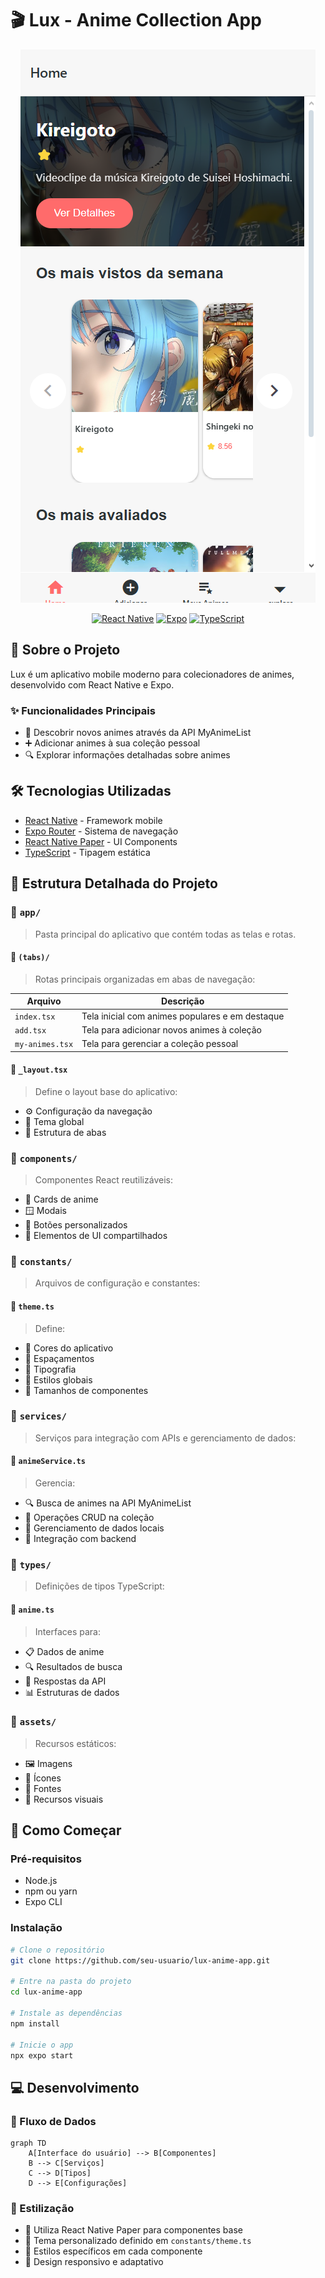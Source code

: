 # 🎬 Lux - Anime Collection App

<div align="center">

![Lux Anime App](img/Captura%20de%20tela%202025-05-20%20095429.png)

[![React Native](https://img.shields.io/badge/React%20Native-20232A?style=for-the-badge&logo=react&logoColor=61DAFB)](https://reactnative.dev/)
[![Expo](https://img.shields.io/badge/Expo-000020?style=for-the-badge&logo=expo&logoColor=white)](https://expo.dev/)
[![TypeScript](https://img.shields.io/badge/TypeScript-007ACC?style=for-the-badge&logo=typescript&logoColor=white)](https://www.typescriptlang.org/)

</div>

## 📱 Sobre o Projeto

Lux é um aplicativo mobile moderno para colecionadores de animes, desenvolvido com React Native e Expo.

### ✨ Funcionalidades Principais

- 🎯 Descobrir novos animes através da API MyAnimeList
- ➕ Adicionar animes à sua coleção pessoal
- 🔍 Explorar informações detalhadas sobre animes

## 🛠️ Tecnologias Utilizadas

- [React Native](https://reactnative.dev/) - Framework mobile
- [Expo Router](https://docs.expo.dev/router/introduction/) - Sistema de navegação
- [React Native Paper](https://callstack.github.io/react-native-paper/) - UI Components
- [TypeScript](https://www.typescriptlang.org/) - Tipagem estática

## 📁 Estrutura Detalhada do Projeto

### 📂 `app/`
> Pasta principal do aplicativo que contém todas as telas e rotas.

#### 📂 `(tabs)/`
> Rotas principais organizadas em abas de navegação:

| Arquivo | Descrição |
|---------|-----------|
| `index.tsx` | Tela inicial com animes populares e em destaque |
| `add.tsx` | Tela para adicionar novos animes à coleção |
| `my-animes.tsx` | Tela para gerenciar a coleção pessoal |

#### 📄 `_layout.tsx`
> Define o layout base do aplicativo:
- ⚙️ Configuração da navegação
- 🎨 Tema global
- 📱 Estrutura de abas

### 📂 `components/`
> Componentes React reutilizáveis:
- 🎴 Cards de anime
- 🪟 Modais
- 🔘 Botões personalizados
- 🎯 Elementos de UI compartilhados

### 📂 `constants/`
> Arquivos de configuração e constantes:

#### 📄 `theme.ts`
> Define:
- 🎨 Cores do aplicativo
- 📏 Espaçamentos
- 📝 Tipografia
- 🎯 Estilos globais
- 📐 Tamanhos de componentes

### 📂 `services/`
> Serviços para integração com APIs e gerenciamento de dados:

#### 📄 `animeService.ts`
> Gerencia:
- 🔍 Busca de animes na API MyAnimeList
- 📝 Operações CRUD na coleção
- 💾 Gerenciamento de dados locais
- 🔄 Integração com backend

### 📂 `types/`
> Definições de tipos TypeScript:

#### 📄 `anime.ts`
> Interfaces para:
- 📋 Dados de anime
- 🔍 Resultados de busca
- 📡 Respostas da API
- 📊 Estruturas de dados

### 📂 `assets/`
> Recursos estáticos:
- 🖼️ Imagens
- 🎯 Ícones
- 📝 Fontes
- 🎨 Recursos visuais

## 🚀 Como Começar

### Pré-requisitos
- Node.js
- npm ou yarn
- Expo CLI

### Instalação

```bash
# Clone o repositório
git clone https://github.com/seu-usuario/lux-anime-app.git

# Entre na pasta do projeto
cd lux-anime-app

# Instale as dependências
npm install

# Inicie o app
npx expo start
```

## 💻 Desenvolvimento

### 🔄 Fluxo de Dados
```mermaid
graph TD
    A[Interface do usuário] --> B[Componentes]
    B --> C[Serviços]
    C --> D[Tipos]
    D --> E[Configurações]
```

### 🎨 Estilização
- 🎯 Utiliza React Native Paper para componentes base
- 🎨 Tema personalizado definido em `constants/theme.ts`
- 📱 Estilos específicos em cada componente
- 📐 Design responsivo e adaptativo

